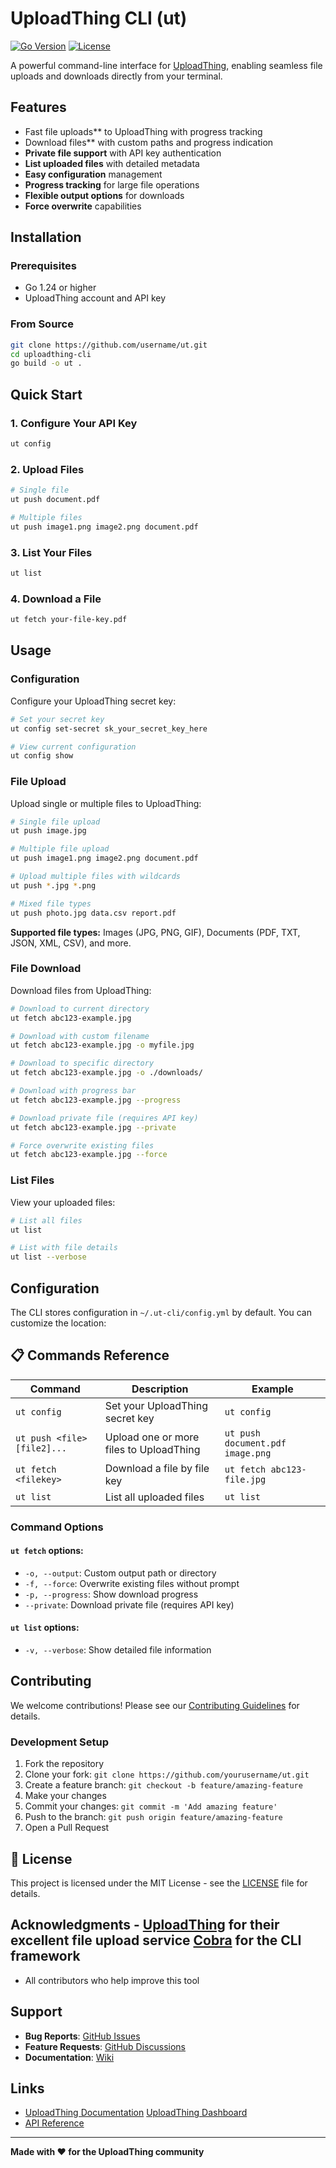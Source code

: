 # UploadThing CLI (ut)

[![Go Version](https://img.shields.io/badge/go-1.24+-blue.svg)](https://golang.org)
[![License](https://img.shields.io/badge/license-MIT-green.svg)](LICENSE)

A powerful command-line interface for [UploadThing](https://uploadthing.com), enabling seamless file uploads and downloads directly from your terminal.

## Features

- Fast file uploads** to UploadThing with progress tracking
- Download files** with custom paths and progress indication
- **Private file support** with API key authentication
- **List uploaded files** with detailed metadata
- **Easy configuration** management
- **Progress tracking** for large file operations
- **Flexible output options** for downloads
- **Force overwrite** capabilities

## Installation

### Prerequisites

- Go 1.24 or higher
- UploadThing account and API key

### From Source

```bash
git clone https://github.com/username/ut.git
cd uploadthing-cli
go build -o ut .
```


## Quick Start

### 1. Configure Your API Key

```bash
ut config
```

### 2. Upload Files

```bash
# Single file
ut push document.pdf

# Multiple files
ut push image1.png image2.png document.pdf
```

### 3. List Your Files

```bash
ut list
```

### 4. Download a File

```bash
ut fetch your-file-key.pdf
```

## Usage

### Configuration

Configure your UploadThing secret key:

```bash
# Set your secret key
ut config set-secret sk_your_secret_key_here

# View current configuration
ut config show

```

### File Upload

Upload single or multiple files to UploadThing:

```bash
# Single file upload
ut push image.jpg

# Multiple file upload
ut push image1.png image2.png document.pdf

# Upload multiple files with wildcards
ut push *.jpg *.png

# Mixed file types
ut push photo.jpg data.csv report.pdf
```

**Supported file types:** Images (JPG, PNG, GIF), Documents (PDF, TXT, JSON, XML, CSV), and more.

### File Download

Download files from UploadThing:

```bash
# Download to current directory
ut fetch abc123-example.jpg

# Download with custom filename
ut fetch abc123-example.jpg -o myfile.jpg

# Download to specific directory
ut fetch abc123-example.jpg -o ./downloads/

# Download with progress bar
ut fetch abc123-example.jpg --progress

# Download private file (requires API key)
ut fetch abc123-example.jpg --private

# Force overwrite existing files
ut fetch abc123-example.jpg --force
```

### List Files

View your uploaded files:

```bash
# List all files
ut list

# List with file details
ut list --verbose
```

## Configuration

The CLI stores configuration in `~/.ut-cli/config.yml` by default. You can customize the location:

## 📋 Commands Reference

| Command | Description | Example |
|---------|-------------|---------|
| `ut config` | Set your UploadThing secret key | `ut config` |
| `ut push <file> [file2]...` | Upload one or more files to UploadThing | `ut push document.pdf image.png` |
| `ut fetch <filekey>` | Download a file by file key | `ut fetch abc123-file.jpg` |
| `ut list` | List all uploaded files | `ut list` |

### Command Options

#### `ut fetch` options:
- `-o, --output`: Custom output path or directory
- `-f, --force`: Overwrite existing files without prompt
- `-p, --progress`: Show download progress
- `--private`: Download private file (requires API key)

#### `ut list` options:
- `-v, --verbose`: Show detailed file information

## Contributing

We welcome contributions! Please see our [Contributing Guidelines](CONTRIBUTING.md) for details.

### Development Setup

1. Fork the repository
2. Clone your fork: `git clone https://github.com/yourusername/ut.git`
3. Create a feature branch: `git checkout -b feature/amazing-feature`
4. Make your changes
5. Commit your changes: `git commit -m 'Add amazing feature'`
6. Push to the branch: `git push origin feature/amazing-feature`
7. Open a Pull Request

## 📄 License

This project is licensed under the MIT License - see the [LICENSE](LICENSE) file for details.
## Acknowledgments - [UploadThing](https://uploadthing.com) for their excellent file upload service [Cobra](https://github.com/spf13/cobra) for the CLI framework
- All contributors who help improve this tool

## Support

-  **Bug Reports**: [GitHub Issues](https://github.com/MhemedAbderrahmen/ut/issues)
-  **Feature Requests**: [GitHub Discussions](https://github.com/MhemedAbderrahmen/ut/discussions)
-  **Documentation**: [Wiki](https://github.com/MhemedAbderrahmen/ut/wiki)

## Links
- [UploadThing Documentation](https://docs.uploadthing.com) [UploadThing Dashboard](https://uploadthing.com/dashboard)
- [API Reference](https://docs.uploadthing.com/api-reference)

---

**Made with ❤️ for the UploadThing community** 
